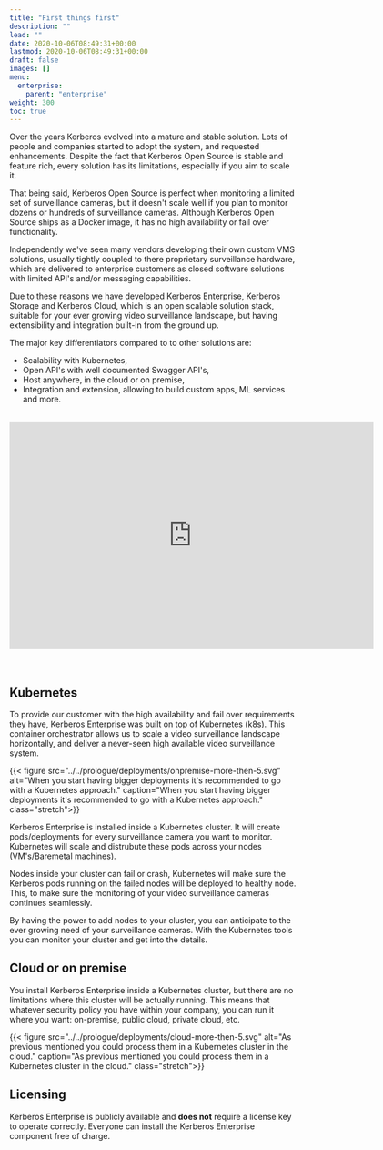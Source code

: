 ```yaml
---
title: "First things first"
description: ""
lead: ""
date: 2020-10-06T08:49:31+00:00
lastmod: 2020-10-06T08:49:31+00:00
draft: false
images: []
menu:
  enterprise:
    parent: "enterprise"
weight: 300
toc: true
---
```


Over the years Kerberos evolved into a mature and stable solution. Lots of people and companies started to adopt the system, and requested enhancements. Despite the fact that Kerberos Open Source is stable and feature rich, every
solution has its limitations, especially if you aim to scale it.

That being said, Kerberos Open Source is perfect when monitoring a limited set of surveillance cameras, but it doesn't scale well if you plan to monitor dozens or hundreds of surveillance cameras. Although Kerberos Open Source ships
as a Docker image, it has no high availability or fail over functionality.

Independently we've seen many vendors developing their own custom VMS solutions, usually tightly coupled to there proprietary surveillance hardware, which are delivered to enterprise customers as closed software solutions with limited API's and/or messaging capabilities.

Due to these reasons we have developed Kerberos Enterprise, Kerberos Storage and Kerberos Cloud, which is an open scalable solution stack, suitable for your ever growing video surveillance landscape, but having extensibility and integration built-in from the ground up.

The major key differentiators compared to to other solutions are:

- Scalability with Kubernetes,
- Open API's with well documented Swagger API's,
- Host anywhere, in the cloud or on premise,
- Integration and extension, allowing to build custom apps, ML services and more.

<br/>
<div class='embed-container'><iframe src="https://player.vimeo.com/video/405037695" width="640" height="400" frameborder="0" allow="autoplay; fullscreen" allowfullscreen></iframe></div>
<br/><br/>

## Kubernetes

To provide our customer with the high availability and fail over requirements they have, Kerberos Enterprise was built on top of Kubernetes (k8s). This container orchestrator allows us to scale a video surveillance landscape horizontally, and deliver a never-seen high available video surveillance system.

{{< figure src="../../prologue/deployments/onpremise-more-then-5.svg" alt="When you start having bigger deployments it's recommended to go with a Kubernetes approach." caption="When you start having bigger deployments it's recommended to go with a Kubernetes approach." class="stretch">}}

Kerberos Enterprise is installed inside a Kubernetes cluster. It will create pods/deployments for every surveillance camera you want to monitor. Kubernetes will scale and distrubute these pods across your nodes (VM's/Baremetal machines).

Nodes inside your cluster can fail or crash, Kubernetes will make sure the Kerberos pods running on the failed nodes will be deployed to healthy node. This, to make sure the monitoring of your video surveillance cameras continues seamlessly.

By having the power to add nodes to your cluster, you can anticipate to the ever growing need of your surveillance cameras. With the Kubernetes tools you can monitor your cluster and get into the details.

## Cloud or on premise

You install Kerberos Enterprise inside a Kubernetes cluster, but there are no limitations where this cluster will be actually running. This means that whatever security policy you have within your company, you can run it where you want: on-premise, public cloud, private cloud, etc.

{{< figure src="../../prologue/deployments/cloud-more-then-5.svg" alt="As previous mentioned you could process them in a Kubernetes cluster in the cloud." caption="As previous mentioned you could process them in a Kubernetes cluster in the cloud." class="stretch">}}

## Licensing

Kerberos Enterprise is publicly available and **does not** require a license key to operate correctly. Everyone can install the Kerberos Enterprise component free of charge.